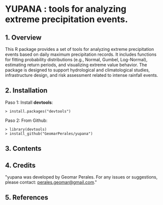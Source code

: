 # YUPANA : tools for analyzing extreme precipitation events.

## 1. Overview

This R package provides a set of tools for analyzing extreme precipitation events based on daily maximum precipitation records. It includes functions for fitting probability distributions (e.g., Normal, Gumbel, Log-Normal), estimating return periods, and visualizing extreme value behavior. The package is designed to support hydrological and climatological studies, infrastructure design, and risk assessment related to intense rainfall events.

## 2. Installation

Paso 1: Install **devtools**:
```	
> install.packages("devtools")
```
Paso 2: From Github:
```	
> library(devtools)
> install_github("GeomarPerales/yupana")		
```
## 3. Contents



## 4. Credits

"yupana was developed by Geomar Perales. For any issues or suggestions, please contact: perales.geomar@gmail.com."


## 5. References


